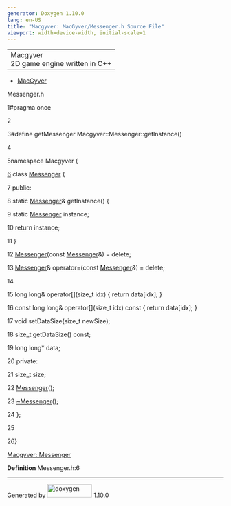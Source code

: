 ```yaml
---
generator: Doxygen 1.10.0
lang: en-US
title: "Macgyver: MacGyver/Messenger.h Source File"
viewport: width=device-width, initial-scale=1
---
```


<div id="top">

<div id="titlearea">

<table data-cellspacing="0" data-cellpadding="0">
<colgroup>
<col style="width: 100%" />
</colgroup>
<tbody>
<tr id="projectrow" class="odd">
<td id="projectalign"><div id="projectname">
Macgyver
</div>
<div id="projectbrief">
2D game engine written in C++
</div></td>
</tr>
</tbody>
</table>

</div>

<div id="main-nav">

</div>

<div id="nav-path" class="navpath">

- <a href="dir_e610925873bfe0bf19b07ca2b4f6d40b.html"
  class="el">MacGyver</a>

</div>

</div>

<div class="header">

<div class="headertitle">

<div class="title">

Messenger.h

</div>

</div>

</div>

<div class="contents">

<div class="fragment">

<div class="line">

<span id="l00001"></span><span class="lineno">
1</span><span class="preprocessor">\#pragma once</span>

</div>

<div class="line">

<span id="l00002"></span><span class="lineno"> 2</span>

</div>

<div class="line">

<span id="l00003"></span><span class="lineno">
3</span><span class="preprocessor">\#define getMessenger
Macgyver::Messenger::getInstance()</span>

</div>

<div class="line">

<span id="l00004"></span><span class="lineno"> 4</span>

</div>

<div class="line">

<span id="l00005"></span><span class="lineno">
5</span><span class="keyword">namespace </span>Macgyver {

</div>

<div id="foldopen00006" class="foldopen" data-start="{" end="};">

<div class="line">

<span id="l00006"></span><span class="lineno">
<a href="class_macgyver_1_1_messenger.html" class="line">6</a></span>
<span class="keyword">class
</span><a href="class_macgyver_1_1_messenger.html"
class="code hl_class">Messenger</a> {

</div>

<div class="line">

<span id="l00007"></span><span class="lineno"> 7</span>
<span class="keyword">public</span>:

</div>

<div class="line">

<span id="l00008"></span><span class="lineno"> 8</span>
<span class="keyword">static</span>
<a href="class_macgyver_1_1_messenger.html"
class="code hl_class">Messenger</a>& getInstance() {

</div>

<div class="line">

<span id="l00009"></span><span class="lineno"> 9</span>
<span class="keyword">static</span>
<a href="class_macgyver_1_1_messenger.html"
class="code hl_class">Messenger</a> instance;

</div>

<div class="line">

<span id="l00010"></span><span class="lineno"> 10</span>
<span class="keywordflow">return</span> instance;

</div>

<div class="line">

<span id="l00011"></span><span class="lineno"> 11</span> }

</div>

<div class="line">

<span id="l00012"></span><span class="lineno"> 12</span>
<a href="class_macgyver_1_1_messenger.html"
class="code hl_class">Messenger</a>(<span class="keyword">const</span>
<a href="class_macgyver_1_1_messenger.html"
class="code hl_class">Messenger</a>&) =
<span class="keyword">delete</span>;

</div>

<div class="line">

<span id="l00013"></span><span class="lineno"> 13</span>
<a href="class_macgyver_1_1_messenger.html"
class="code hl_class">Messenger</a>&
operator=(<span class="keyword">const</span>
<a href="class_macgyver_1_1_messenger.html"
class="code hl_class">Messenger</a>&) =
<span class="keyword">delete</span>;

</div>

<div class="line">

<span id="l00014"></span><span class="lineno"> 14</span>

</div>

<div class="line">

<span id="l00015"></span><span class="lineno"> 15</span>
<span class="keywordtype">long</span>
<span class="keywordtype">long</span>&
operator\[\](<span class="keywordtype">size_t</span> idx) {
<span class="keywordflow">return</span> data\[idx\]; }

</div>

<div class="line">

<span id="l00016"></span><span class="lineno"> 16</span>
<span class="keyword">const</span> <span class="keywordtype">long</span>
<span class="keywordtype">long</span>&
operator\[\](<span class="keywordtype">size_t</span>
idx)<span class="keyword"> const </span>{
<span class="keywordflow">return</span> data\[idx\]; }

</div>

<div class="line">

<span id="l00017"></span><span class="lineno"> 17</span>
<span class="keywordtype">void</span>
setDataSize(<span class="keywordtype">size_t</span> newSize);

</div>

<div class="line">

<span id="l00018"></span><span class="lineno"> 18</span>
<span class="keywordtype">size_t</span> getDataSize()
<span class="keyword">const</span>;

</div>

<div class="line">

<span id="l00019"></span><span class="lineno"> 19</span>
<span class="keywordtype">long</span>
<span class="keywordtype">long</span>\* data;

</div>

<div class="line">

<span id="l00020"></span><span class="lineno"> 20</span>
<span class="keyword">private</span>:

</div>

<div class="line">

<span id="l00021"></span><span class="lineno"> 21</span>
<span class="keywordtype">size_t</span> size;

</div>

<div class="line">

<span id="l00022"></span><span class="lineno"> 22</span>
<a href="class_macgyver_1_1_messenger.html"
class="code hl_class">Messenger</a>();

</div>

<div class="line">

<span id="l00023"></span><span class="lineno"> 23</span>
<a href="class_macgyver_1_1_messenger.html"
class="code hl_class">~Messenger</a>();

</div>

<div class="line">

<span id="l00024"></span><span class="lineno"> 24</span> };

</div>

</div>

<div class="line">

<span id="l00025"></span><span class="lineno"> 25</span>

</div>

<div class="line">

<span id="l00026"></span><span class="lineno"> 26</span>}

</div>

<div id="aclass_macgyver_1_1_messenger_html" class="ttc">

<div class="ttname">

[Macgyver::Messenger](class_macgyver_1_1_messenger.html)

</div>

<div class="ttdef">

**Definition** Messenger.h:6

</div>

</div>

</div>

</div>

------------------------------------------------------------------------

<span class="small">Generated
by [<img src="doxygen.svg" class="footer" width="104" height="31"
alt="doxygen" />](https://www.doxygen.org/index.html) 1.10.0</span>
